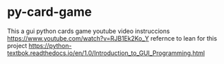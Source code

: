 # py-card-game
This a gui python cards game 
youtube video instruccions 
https://www.youtube.com/watch?v=RJB1Ek2Ko_Y
 refernce to lean for this project 
 https://python-textbok.readthedocs.io/en/1.0/Introduction_to_GUI_Programming.html